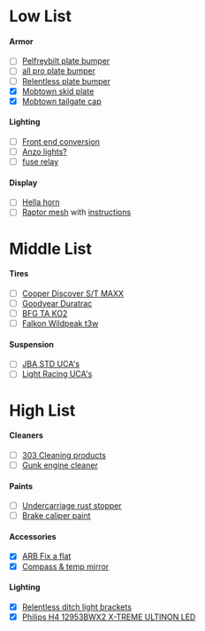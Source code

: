 # Low List

#### Armor
- [ ] [Pelfreybilt plate bumper](http://www.pelfreybilt.com/#!2005-tacoma-rear-standard-plate/cmmw)
- [ ] [all pro plate bumper](https://www.allprooffroad.com/05tacomatrailarmor/05tacomarearbumpers/237-2005-tacoma-rear-bumpers)
- [ ] [Relentless plate bumper](http://www.relentlessfabrication.com/collections/toyota/products/05-15-tacoma-rear-plate-bumper?variant=6734657796)
- [x] [Mobtown skid plate](http://mobtownoffroad.com/product/skid-1/)
- [x] [Mobtown tailgate cap](http://mobtownoffroad.com/product/tailgate-cap/)

#### Lighting
- [ ] [Front end conversion](https://www.tacomaworld.com/threads/2012-tacoma-front-end-conversion-rg11.293318/)
- [ ] [Anzo lights?](http://www.anzousa.com/headlights/toyota-tacoma-05-11-projector-h-l-black-clear-amber-ccfl.html)
- [ ] [fuse relay](https://www.tacomaworld.com/threads/diy-build-and-install-a-bussmann-rtmr-fuse-relay-block.399454/)

#### Display
- [ ] [Hella horn](http://www.jcwhitney.com/hella-supertone-horn/p3089794.jcwx?filterid=c2545d2193u0j1)
- [ ] [Raptor mesh](http://bpfabricating.com/collections/frontpage/products/2005-2011-toyota-tacoma-raptor-style-mesh-and-letters) with [instructions](https://www.youtube.com/watch?v=3A3hEObgNr8&list=UUVx5ZqHmGq1PZE_4GUxIe8w)

# Middle List
 
#### Tires
- [ ] [Cooper Discover S/T MAXX](http://us.coopertire.com/Tires/Light-Truck/DISCOVERER-S-T-MAXX.aspx)
- [ ] [Goodyear Duratrac](https://www.goodyear.com/en-US/tires/wrangler-duratrac)
- [ ] [BFG TA KO2](http://www.bfgoodrichtires.com/tire-selector/category/off-road-tires/all-terrain-t-a-ko2)
- [ ] [Falkon Wildpeak t3w](http://www.falkentire.com/tires/light-truck-suv-cuv-tires/wildpeak/t3w-tire)

#### Suspension
- [ ] [JBA STD UCA's](http://tacoma-upper-control-arms.com/tacoma/jba-upper-control-arms/jba-std-high-caster-upper-a-arms-for-2005-14-toyota-tacoma.html)
- [ ] [Light Racing UCA's](https://wheelersoffroad.com/product/toyota/tacoma/2005-tacoma-4x4-and-prerunner/suspension-and-chassis/light-racing-234954/light-racing-upper-control-arms-set/)

# High List

#### Cleaners
- [ ] [303 Cleaning products](https://www.goldeagle.com/brands/303-products)
- [ ] [Gunk engine cleaner](http://www.gunk.com/products/DET_EB1.ASP)

#### Paints
- [ ] [Undercarriage rust stopper](http://www.por15.com/POR-15-Super-Starter-Kit--Black_p_11.html)
- [ ] [Brake caliper paint](http://www.por15.com/POR-15-Caliper-Painting-Kit_p_58.html) 

#### Accessories
- [x] [ARB Fix a flat]()
- [x] [Compass & temp mirror](https://www.tacomaworld.com/threads/plug-and-play-compass-temp-mirror-kit-for-05-08-tacomas-install-review.439985/#post-12778577)

#### Lighting
- [x] [Relentless ditch light brackets](http://www.relentlessfabrication.com/collections/toyota/products/05-15-tacoma-hood-hinge-ditch-light-brackets?variant=15008506820)
- [x] [Philips H4 12953BWX2 X-TREME ULTINON LED](http://www.xenondepot.com/h4-philips-12953BWX2-LED-Bulb-p/12953bwx2.htm)
